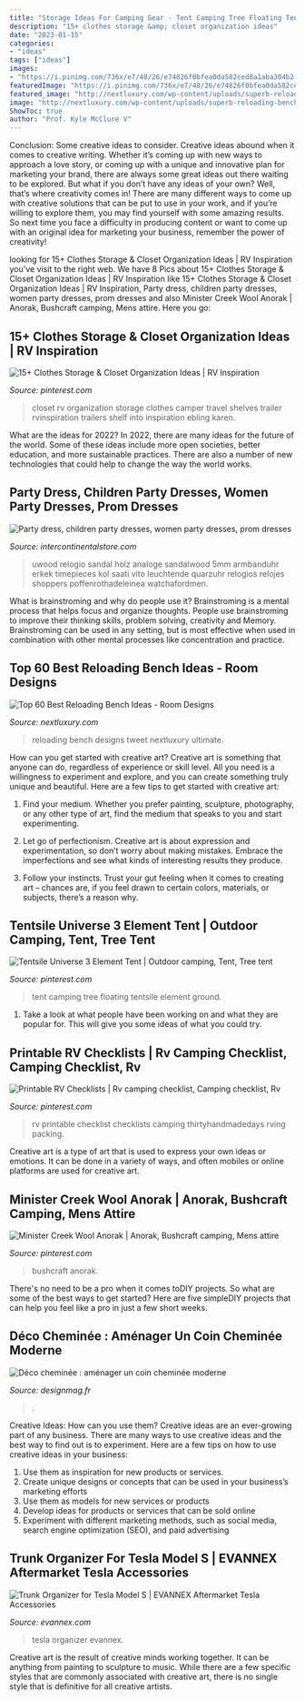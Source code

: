 ```yaml
---
title: "Storage Ideas For Camping Gear - Tent Camping Tree Floating Tentsile Element Ground"
description: "15+ clothes storage &amp; closet organization ideas"
date: "2023-01-15"
categories:
- "ideas"
tags: ["ideas"]
images:
- "https://i.pinimg.com/736x/e7/48/26/e74826f0bfea0da582ced8a1aba304b2.jpg"
featuredImage: "https://i.pinimg.com/736x/e7/48/26/e74826f0bfea0da582ced8a1aba304b2.jpg"
featured_image: "http://nextluxury.com/wp-content/uploads/superb-reloading-bench-ideas.jpg"
image: "http://nextluxury.com/wp-content/uploads/superb-reloading-bench-ideas.jpg"
ShowToc: true
author: "Prof. Kyle McClure V"
---
```



Conclusion: Some creative ideas to consider.
Creative ideas abound when it comes to creative writing. Whether it’s coming up with new ways to approach a love story, or coming up with a unique and innovative plan for marketing your brand, there are always some great ideas out there waiting to be explored. But what if you don’t have any ideas of your own? Well, that’s where creativity comes in! There are many different ways to come up with creative solutions that can be put to use in your work, and if you’re willing to explore them, you may find yourself with some amazing results. So next time you face a difficulty in producing content or want to come up with an original idea for marketing your business, remember the power of creativity!

	

		
looking for 15+ Clothes Storage &amp; Closet Organization Ideas | RV Inspiration you've visit to the right web. We have 8 Pics about 15+ Clothes Storage &amp; Closet Organization Ideas | RV Inspiration like 15+ Clothes Storage &amp; Closet Organization Ideas | RV Inspiration, Party dress, children party dresses, women party dresses, prom dresses and also Minister Creek Wool Anorak | Anorak, Bushcraft camping, Mens attire. Here you go:
		
    
## 15+ Clothes Storage &amp; Closet Organization Ideas | RV Inspiration

<img loading=lazy src="https://i.pinimg.com/736x/e7/48/26/e74826f0bfea0da582ced8a1aba304b2.jpg" onerror="this.onerror=null;this.src='https://tse1.mm.bing.net/th?id=OIP.FsCjMYHo71S-NDN2vM1FzQHaJ4&amp;pid=15.1';" alt="15+ Clothes Storage &amp; Closet Organization Ideas | RV Inspiration">

_Source: pinterest.com_

>closet rv organization storage clothes camper travel shelves trailer rvinspiration trailers shelf into inspiration ebling karen. 

	

What are the ideas for 2022?
In 2022, there are many ideas for the future of the world. Some of these ideas include more open societies, better education, and more sustainable practices. There are also a number of new technologies that could help to change the way the world works.

    
## Party Dress, Children Party Dresses, Women Party Dresses, Prom Dresses

<img loading=lazy src="https://ae01.alicdn.com/kf/HTB18QadKFXXXXc2XVXXq6xXFXXXG/2020-Hot-Sell-Men-Dress-Watch-QUartz-UWOOD-Mens-Wooden-Watch-Wood-Wrist-Watches-men-Natural.jpg_640x640.jpg" onerror="this.onerror=null;this.src='https://tse1.mm.bing.net/th?id=OIP.NLeIUAMVtRseuErD24K_lQAAAA&amp;pid=15.1';" alt="Party dress, children party dresses, women party dresses, prom dresses">

_Source: intercontinentalstore.com_

>uwood relogio sandal holz analoge sandalwood 5mm armbanduhr erkek timepieces kol saati vito leuchtende quarzuhr relogios relojes shoppers poffenrothadeleinea watchafordmen. 

	

What is brainstroming and why do people use it?
Brainstroming is a mental process that helps focus and organize thoughts. People use brainstroming to improve their thinking skills, problem solving, creativity and Memory. Brainstroming can be used in any setting, but is most effective when used in combination with other mental processes like concentration and practice.

    
## Top 60 Best Reloading Bench Ideas - Room Designs

<img loading=lazy src="http://nextluxury.com/wp-content/uploads/superb-reloading-bench-ideas.jpg" onerror="this.onerror=null;this.src='https://tse3.mm.bing.net/th?id=OIP.qJBpmWPttS83RA2BC74InwAAAA&amp;pid=15.1';" alt="Top 60 Best Reloading Bench Ideas - Room Designs">

_Source: nextluxury.com_

>reloading bench designs tweet nextluxury ultimate. 

	

How can you get started with creative art?
Creative art is something that anyone can do, regardless of experience or skill level. All you need is a willingness to experiment and explore, and you can create something truly unique and beautiful. Here are a few tips to get started with creative art:
1. Find your medium. Whether you prefer painting, sculpture, photography, or any other type of art, find the medium that speaks to you and start experimenting.

2. Let go of perfectionism. Creative art is about expression and experimentation, so don’t worry about making mistakes. Embrace the imperfections and see what kinds of interesting results they produce.

3. Follow your instincts. Trust your gut feeling when it comes to creating art – chances are, if you feel drawn to certain colors, materials, or subjects, there’s a reason why.

    
## Tentsile Universe 3 Element Tent | Outdoor Camping, Tent, Tree Tent

<img loading=lazy src="https://i.pinimg.com/736x/53/cb/10/53cb104497310b7b24a49217c685d40e.jpg" onerror="this.onerror=null;this.src='https://tse2.mm.bing.net/th?id=OIP.32COq7mOZbLjyzzDNN2hcAHaLG&amp;pid=15.1';" alt="Tentsile Universe 3 Element Tent | Outdoor camping, Tent, Tree tent">

_Source: pinterest.com_

>tent camping tree floating tentsile element ground. 

	

1. Take a look at what people have been working on and what they are popular for. This will give you some ideas of what you could try. 

    
## Printable RV Checklists | Rv Camping Checklist, Camping Checklist, Rv

<img loading=lazy src="https://i.pinimg.com/736x/8e/1b/12/8e1b1203f22e57b82ebac880f97ae150.jpg" onerror="this.onerror=null;this.src='https://tse1.mm.bing.net/th?id=OIP.4qqLwyK1MpUStCjDc8vRHgHaLH&amp;pid=15.1';" alt="Printable RV Checklists | Rv camping checklist, Camping checklist, Rv">

_Source: pinterest.com_

>rv printable checklist checklists camping thirtyhandmadedays rving packing. 

	

Creative art is a type of art that is used to express your own ideas or emotions. It can be done in a variety of ways, and often mobiles or online platforms are used for creative art.

    
## Minister Creek Wool Anorak | Anorak, Bushcraft Camping, Mens Attire

<img loading=lazy src="https://i.pinimg.com/736x/9d/f0/9c/9df09cc592bc5481c1c58678d599196e.jpg" onerror="this.onerror=null;this.src='https://tse2.mm.bing.net/th?id=OIP.cAg3DQvP06X8NpH7grgChgHaJ4&amp;pid=15.1';" alt="Minister Creek Wool Anorak | Anorak, Bushcraft camping, Mens attire">

_Source: pinterest.com_

>bushcraft anorak. 

	

There's no need to be a pro when it comes toDIY projects. So what are some of the best ways to get started? Here are five simpleDIY projects that can help you feel like a pro in just a few short weeks.

    
## Déco Cheminée : Aménager Un Coin Cheminée Moderne

<img loading=lazy src="https://designmag.fr/wp-content/uploads/2015/12/deco-cheminee-idee-originale.jpg" onerror="this.onerror=null;this.src='https://tse3.mm.bing.net/th?id=OIP.bFo_5G278gx_-Mr2rcA_7AHaLI&amp;pid=15.1';" alt="Déco cheminée : aménager un coin cheminée moderne">

_Source: designmag.fr_

>. 

	

Creative Ideas: How can you use them?
Creative ideas are an ever-growing part of any business. There are many ways to use creative ideas and the best way to find out is to experiment. Here are a few tips on how to use creative ideas in your business:
1. Use them as inspiration for new products or services.
2. Create unique designs or concepts that can be used in your business’s marketing efforts  
3. Use them as models for new services or products 
4. Develop ideas for products or services that can be sold online 
5. Experiment with different marketing methods, such as social media, search engine optimization (SEO), and paid advertising 

    
## Trunk Organizer For Tesla Model S | EVANNEX Aftermarket Tesla Accessories

<img loading=lazy src="https://cdn.shopify.com/s/files/1/0196/5170/files/BP7A47601_1024x1024.png?v=1499454667" onerror="this.onerror=null;this.src='https://tse2.mm.bing.net/th?id=OIP._HkMkiNndMCToypSyeYFuAHaE7&amp;pid=15.1';" alt="Trunk Organizer for Tesla Model S | EVANNEX Aftermarket Tesla Accessories">

_Source: evannex.com_

>tesla organizer evannex. 

	

Creative art is the result of creative minds working together. It can be anything from painting to sculpture to music. While there are a few specific styles that are commonly associated with creative art, there is no single style that is definitive for all creative artists.

